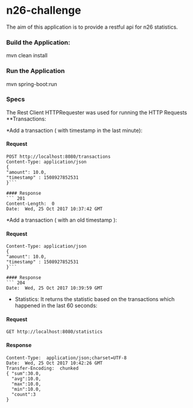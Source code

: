 # n26-challenge
The aim of this application is to provide a restful api for n26 statistics.
### Build the Application:
mvn clean install
### Run the Application
mvn spring-boot:run
### Specs
The Rest Client HTTPRequester was used for running the HTTP Requests
**Transactions:

*Add a transaction ( with timestamp in the last minute): 

#### Request 
```
POST http://localhost:8080/transactions
Content-Type: application/json
{
"amount": 10.0,
"timestamp" : 1508927852531
}```

#### Response 
``` 201 
Content-Length:  0
Date:  Wed, 25 Oct 2017 10:37:42 GMT
```
*Add a transaction ( with an old timestamp ): 

#### Request 
``` POST http://localhost:8080/transactions
Content-Type: application/json
{
"amount": 10.0,
"timestamp" : 1508927852531
}```

#### Response 
``` 204 
Date:  Wed, 25 Oct 2017 10:39:59 GMT
```

* Statistics:
It returns the statistic based on the transactions which happened in the last 60 seconds:

#### Request 
``` 
GET http://localhost:8080/statistics
```
#### Response 

``` 200 
Content-Type:  application/json;charset=UTF-8
Date:  Wed, 25 Oct 2017 10:42:26 GMT
Transfer-Encoding:  chunked
{ "sum":30.0,
  "avg":10.0,
  "max":10.0,
  "min":10.0,
  "count":3
}
```
